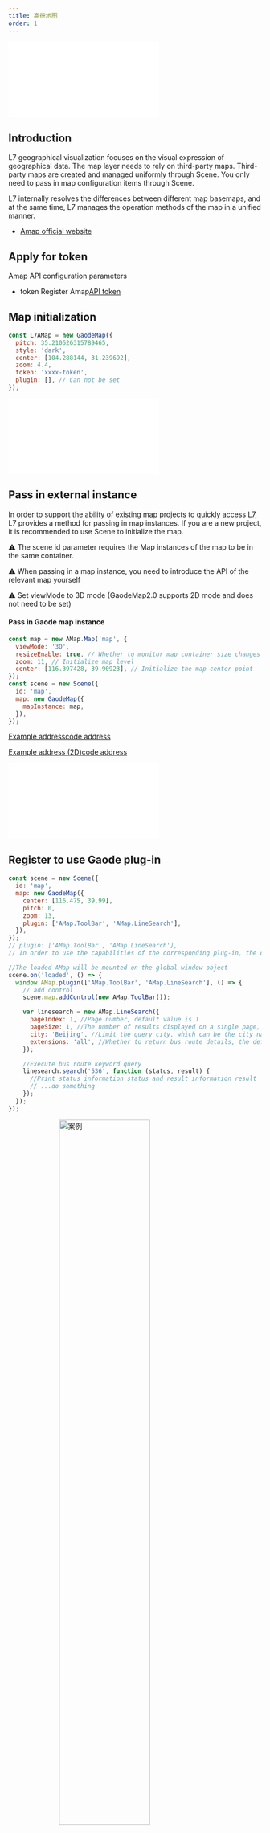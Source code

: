 ```yaml
---
title: 高德地图
order: 1
---
```


<embed src="@/docs/common/style.md"></embed>

## Introduction

L7 geographical visualization focuses on the visual expression of geographical data. The map layer needs to rely on third-party maps. Third-party maps are created and managed uniformly through Scene. You only need to pass in map configuration items through Scene.

L7 internally resolves the differences between different map basemaps, and at the same time, L7 manages the operation methods of the map in a unified manner.

* [Amap official website](https://lbs.amap.com/api/javascript-api-v2/update)

## Apply for token

Amap API configuration parameters

* token
  Register Amap[API token](https://lbs.amap.com/api/javascript-api/guide/abc/prepare)

## Map initialization

```javascript
const L7AMap = new GaodeMap({
  pitch: 35.210526315789465,
  style: 'dark',
  center: [104.288144, 31.239692],
  zoom: 4.4,
  token: 'xxxx-token',
  plugin: [], // Can not be set
});
```

<embed src="@/docs/common/map.zh.md"></embed>

## Pass in external instance

In order to support the ability of existing map projects to quickly access L7, L7 provides a method for passing in map instances. If you are a new project, it is recommended to use Scene to initialize the map.

⚠️ The scene id parameter requires the Map instances of the map to be in the same container.

⚠️ When passing in a map instance, you need to introduce the API of the relevant map yourself

⚠️ Set viewMode to 3D mode (GaodeMap2.0 supports 2D mode and does not need to be set)

#### Pass in Gaode map instance

```javascript
const map = new AMap.Map('map', {
  viewMode: '3D',
  resizeEnable: true, // Whether to monitor map container size changes
  zoom: 11, // Initialize map level
  center: [116.397428, 39.90923], // Initialize the map center point
});
const scene = new Scene({
  id: 'map',
  map: new GaodeMap({
    mapInstance: map,
  }),
});
```

[Example address](/examples/tutorial/map#amapInstance)[code address](https://github.com/antvis/L7/blob/master/examples/tutorial/map/demo/amapInstance.js)

[Example address (2D)](/examples/tutorial/map#amapInstance2d)[code address](https://github.com/antvis/L7/blob/master/examples/tutorial/map/demo/amapInstance.js)

<embed src="@/docs/common/map.zh.md"></embed>

## Register to use Gaode plug-in

```javascript
const scene = new Scene({
  id: 'map',
  map: new GaodeMap({
    center: [116.475, 39.99],
    pitch: 0,
    zoom: 13,
    plugin: ['AMap.ToolBar', 'AMap.LineSearch'],
  }),
});
// plugin: ['AMap.ToolBar', 'AMap.LineSearch'],
// In order to use the capabilities of the corresponding plug-in, the corresponding plug-in should first be registered in plugin

//The loaded AMap will be mounted on the global window object
scene.on('loaded', () => {
  window.AMap.plugin(['AMap.ToolBar', 'AMap.LineSearch'], () => {
    // add control
    scene.map.addControl(new AMap.ToolBar());

    var linesearch = new AMap.LineSearch({
      pageIndex: 1, //Page number, default value is 1
      pageSize: 1, //The number of results displayed on a single page, the default value is 20, the maximum value is 50
      city: 'Beijing', //Limit the query city, which can be the city name (Chinese/Chinese full spelling), city code, the default value is "National"
      extensions: 'all', //Whether to return bus route details, the default value is "base"
    });

    //Execute bus route keyword query
    linesearch.search('536', function (status, result) {
      //Print status information status and result information result
      // ...do something
    });
  });
});
```

<img width="60%" style="display: block;margin: 0 auto;" alt="案例" src='https://gw.alipayobjects.com/mdn/rms_816329/afts/img/A*ag-nSrIPPEUAAAAAAAAAAAAAARQnAQ'>

[Online case](/examples/amapplugin/bus#busstop)
